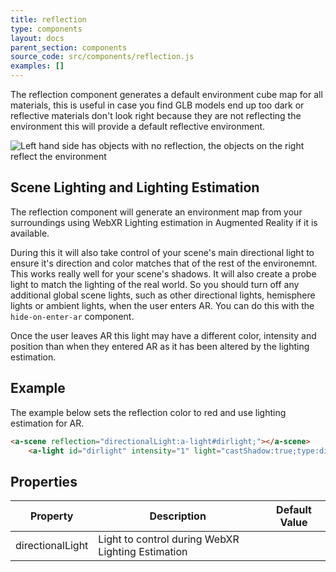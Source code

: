 ```yaml
---
title: reflection
type: components
layout: docs
parent_section: components
source_code: src/components/reflection.js
examples: []
---
```


The reflection component generates a default environment cube map for all
materials, this is useful in case you find GLB models end up too dark or reflective
materials don't look right because they are not reflecting the environment this
will provide a default reflective environment.

![Left hand side has objects with no reflection, the objects on the right reflect the environment](https://user-images.githubusercontent.com/4225330/151032019-1f14a079-604a-4c5f-b377-ea30a4e2b098.png)

## Scene Lighting and Lighting Estimation

The reflection component will generate an environment map from your surroundings using WebXR
Lighting estimation in Augmented Reality if it is available.

During this it will also take control of your scene's main directional light to ensure it's direction and color matches that of the rest of the environemnt. This works really well for your scene's shadows.
It will also create a probe light to match the lighting of the real world.
So you should turn off any additional global scene lights, such as other directional lights, hemisphere lights or ambient lights, when the user enters AR. You can do this with the `hide-on-enter-ar` component.

Once the user leaves AR this light may have a different color, intensity and position than when they entered AR as it has been altered by the lighting estimation.

## Example

The example below sets the reflection color to red and use lighting estimation for AR.

```html
<a-scene reflection="directionalLight:a-light#dirlight;"></a-scene>
	<a-light id="dirlight" intensity="1" light="castShadow:true;type:directional" position="1 1 1"></a-light>
```

## Properties

| Property                   | Description                                               | Default Value   |
|----------------------------|-----------------------------------------------------------|-----------------|
| directionalLight           | Light to control during WebXR Lighting Estimation         |                 |
